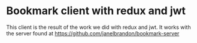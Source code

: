 # Bookmark client with redux and jwt

This client is the result of the work we did with redux and jwt. It works with the server found at https://github.com/janelbrandon/bookmark-server